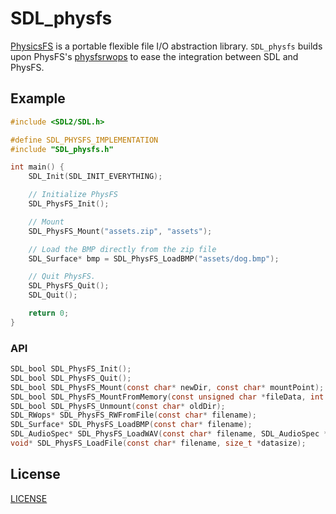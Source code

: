 # SDL_physfs

[PhysicsFS](https://github.com/icculus/physfs) is a portable flexible file I/O abstraction library. `SDL_physfs` builds upon PhysFS's [physfsrwops](https://github.com/icculus/physfs/blob/main/extras/physfsrwops.h) to ease the integration between SDL and PhysFS.

## Example

``` c
#include <SDL2/SDL.h>

#define SDL_PHYSFS_IMPLEMENTATION
#include "SDL_physfs.h"

int main() {
	SDL_Init(SDL_INIT_EVERYTHING);

    // Initialize PhysFS
    SDL_PhysFS_Init();

    // Mount
    SDL_PhysFS_Mount("assets.zip", "assets");

    // Load the BMP directly from the zip file
    SDL_Surface* bmp = SDL_PhysFS_LoadBMP("assets/dog.bmp");

    // Quit PhysFS.
    SDL_PhysFS_Quit();
	SDL_Quit();

    return 0;
}
```

### API

``` c
SDL_bool SDL_PhysFS_Init();
SDL_bool SDL_PhysFS_Quit();
SDL_bool SDL_PhysFS_Mount(const char* newDir, const char* mountPoint);
SDL_bool SDL_PhysFS_MountFromMemory(const unsigned char *fileData, int dataSize, const char* newDir, const char* mountPoint);
SDL_bool SDL_PhysFS_Unmount(const char* oldDir);
SDL_RWops* SDL_PhysFS_RWFromFile(const char* filename);
SDL_Surface* SDL_PhysFS_LoadBMP(const char* filename);
SDL_AudioSpec* SDL_PhysFS_LoadWAV(const char* filename, SDL_AudioSpec * spec, Uint8 ** audio_buf, Uint32 * audio_len);
void* SDL_PhysFS_LoadFile(const char* filename, size_t *datasize);
```

## License

[LICENSE](LICENSE)